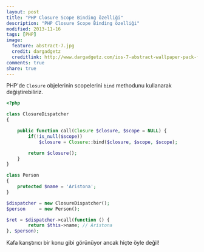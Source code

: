 ```yaml
---
layout: post
title: "PHP Closure Scope Binding özelliği"
description: "PHP Closure Scope Binding özelliği"
modified: 2013-11-16
tags: [PHP]
image:
  feature: abstract-7.jpg
  credit: dargadgetz
  creditlink: http://www.dargadgetz.com/ios-7-abstract-wallpaper-pack-for-iphone-5-and-ipod-touch-retina/
comments: true
share: true
---
```


PHP'de `Closure` objelerinin scopelerini `bind` methodunu kullanarak değiştirebiliriz.

~~~php
<?php

class ClosureDispatcher
{

    public function call(Closure $closure, $scope = NULL) {
        if(!is_null($scope))
            $closure = Closure::bind($closure, $scope, $scope);

        return $closure();
    }
}

class Person
{
    protected $name = 'Aristona';
}

$dispatcher = new ClosureDispatcher();
$person     = new Person();

$ret = $dispatcher->call(function () {
        return $this->name; // Aristona
}, $person);

~~~

Kafa karıştırıcı bir konu gibi görünüyor ancak hiçte öyle değil!


